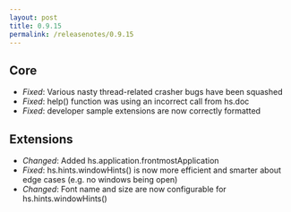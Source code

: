```yaml
---
layout: post
title: 0.9.15
permalink: /releasenotes/0.9.15
---
```


## Core
 * *Fixed*: Various nasty thread-related crasher bugs have been squashed
 * *Fixed*: help() function was using an incorrect call from hs.doc
 * *Fixed*: developer sample extensions are now correctly formatted

## Extensions
 * *Changed*: Added hs.application.frontmostApplication
 * *Fixed*: hs.hints.windowHints() is now more efficient and smarter about edge cases (e.g. no windows being open)
 * *Changed*: Font name and size are now configurable for hs.hints.windowHints()
